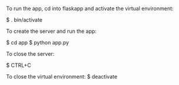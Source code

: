 To run the app, cd into flaskapp and activate the virtual environment:

$ . bin/activate


To create the server and run the app:

$ cd app
$ python app.py

To close the server:

$ CTRL+C

To close the virtual environment:
$ deactivate

